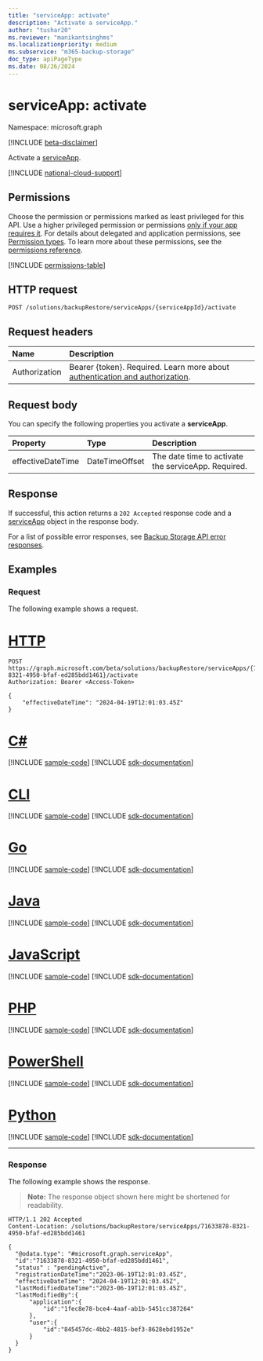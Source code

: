```yaml
---
title: "serviceApp: activate"
description: "Activate a serviceApp."
author: "tushar20"
ms.reviewer: "manikantsinghms"
ms.localizationpriority: medium
ms.subservice: "m365-backup-storage"
doc_type: apiPageType
ms.date: 08/26/2024
---
```


# serviceApp: activate

Namespace: microsoft.graph

[!INCLUDE [beta-disclaimer](../../includes/beta-disclaimer.md)]

Activate a [serviceApp](../resources/serviceapp.md).

[!INCLUDE [national-cloud-support](../../includes/global-only.md)]

## Permissions

Choose the permission or permissions marked as least privileged for this API. Use a higher privileged permission or permissions [only if your app requires it](/graph/permissions-overview#best-practices-for-using-microsoft-graph-permissions). For details about delegated and application permissions, see [Permission types](/graph/permissions-overview#permission-types). To learn more about these permissions, see the [permissions reference](/graph/permissions-reference).

<!-- { "blockType": "permissions", "name": "serviceapp_activate" } -->
[!INCLUDE [permissions-table](../includes/permissions/serviceapp-activate-permissions.md)]

## HTTP request

<!-- {
  "blockType": "ignored"
}
-->
``` http
POST /solutions/backupRestore/serviceApps/{serviceAppId}/activate
```

## Request headers

|Name|Description|
|:---|:---|
|Authorization|Bearer {token}. Required. Learn more about [authentication and authorization](/graph/auth/auth-concepts).|

## Request body

You can specify the following properties you activate a **serviceApp**.

|Property|Type|Description|
|:---|:---|:---|
|effectiveDateTime|DateTimeOffset|The date time to activate the serviceApp. Required.|

## Response

If successful, this action returns a `202 Accepted` response code and a [serviceApp](../resources/serviceapp.md) object in the response body.

For a list of possible error responses, see [Backup Storage API error responses](/graph/backup-storage-error-codes).

## Examples

### Request

The following example shows a request.
# [HTTP](#tab/http)
<!-- {
  "blockType": "request",
  "name": "serviceappthis.activate"
}
-->
``` http
POST https://graph.microsoft.com/beta/solutions/backupRestore/serviceApps/{71633878-8321-4950-bfaf-ed285bdd1461}/activate
Authorization: Bearer <Access-Token>

{
    "effectiveDateTime": "2024-04-19T12:01:03.45Z"
}
```

# [C#](#tab/csharp)
[!INCLUDE [sample-code](../includes/snippets/csharp/serviceappthisactivate-csharp-snippets.md)]
[!INCLUDE [sdk-documentation](../includes/snippets/snippets-sdk-documentation-link.md)]

# [CLI](#tab/cli)
[!INCLUDE [sample-code](../includes/snippets/cli/serviceappthisactivate-cli-snippets.md)]
[!INCLUDE [sdk-documentation](../includes/snippets/snippets-sdk-documentation-link.md)]

# [Go](#tab/go)
[!INCLUDE [sample-code](../includes/snippets/go/serviceappthisactivate-go-snippets.md)]
[!INCLUDE [sdk-documentation](../includes/snippets/snippets-sdk-documentation-link.md)]

# [Java](#tab/java)
[!INCLUDE [sample-code](../includes/snippets/java/serviceappthisactivate-java-snippets.md)]
[!INCLUDE [sdk-documentation](../includes/snippets/snippets-sdk-documentation-link.md)]

# [JavaScript](#tab/javascript)
[!INCLUDE [sample-code](../includes/snippets/javascript/serviceappthisactivate-javascript-snippets.md)]
[!INCLUDE [sdk-documentation](../includes/snippets/snippets-sdk-documentation-link.md)]

# [PHP](#tab/php)
[!INCLUDE [sample-code](../includes/snippets/php/serviceappthisactivate-php-snippets.md)]
[!INCLUDE [sdk-documentation](../includes/snippets/snippets-sdk-documentation-link.md)]

# [PowerShell](#tab/powershell)
[!INCLUDE [sample-code](../includes/snippets/powershell/serviceappthisactivate-powershell-snippets.md)]
[!INCLUDE [sdk-documentation](../includes/snippets/snippets-sdk-documentation-link.md)]

# [Python](#tab/python)
[!INCLUDE [sample-code](../includes/snippets/python/serviceappthisactivate-python-snippets.md)]
[!INCLUDE [sdk-documentation](../includes/snippets/snippets-sdk-documentation-link.md)]

---

### Response

The following example shows the response.
>**Note:** The response object shown here might be shortened for readability.
<!-- {
  "blockType": "response",
  "truncated": true,
  "@odata.type": "microsoft.graph.serviceApp"
}
-->
``` http
HTTP/1.1 202 Accepted
Content-Location: /solutions/backupRestore/serviceApps/71633878-8321-4950-bfaf-ed285bdd1461

{
  "@odata.type": "#microsoft.graph.serviceApp",
  "id":"71633878-8321-4950-bfaf-ed285bdd1461",
  "status" : "pendingActive",
  "registrationDateTime":"2023-06-19T12:01:03.45Z",
  "effectiveDateTime": "2024-04-19T12:01:03.45Z",   
  "lastModifiedDateTime":"2023-06-19T12:01:03.45Z",
  "lastModifiedBy":{
      "application":{
          "id":"1fec8e78-bce4-4aaf-ab1b-5451cc387264"
      },
      "user":{
          "id":"845457dc-4bb2-4815-bef3-8628ebd1952e"
      }
  }
}
```

